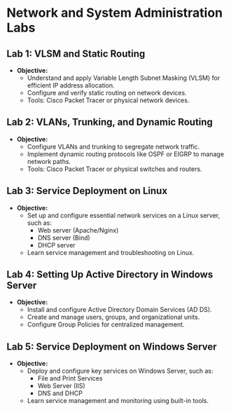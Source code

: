 # Network and System Administration Labs

## Lab 1: VLSM and Static Routing
- **Objective:** 
  - Understand and apply Variable Length Subnet Masking (VLSM) for efficient IP address allocation.
  - Configure and verify static routing on network devices.
  - Tools: Cisco Packet Tracer or physical network devices.

## Lab 2: VLANs, Trunking, and Dynamic Routing
- **Objective:** 
  - Configure VLANs and trunking to segregate network traffic.
  - Implement dynamic routing protocols like OSPF or EIGRP to manage network paths.
  - Tools: Cisco Packet Tracer or physical switches and routers.

## Lab 3: Service Deployment on Linux
- **Objective:** 
  - Set up and configure essential network services on a Linux server, such as:
    - Web server (Apache/Nginx)
    - DNS server (Bind)
    - DHCP server
  - Learn service management and troubleshooting on Linux.

## Lab 4: Setting Up Active Directory in Windows Server
- **Objective:** 
  - Install and configure Active Directory Domain Services (AD DS).
  - Create and manage users, groups, and organizational units.
  - Configure Group Policies for centralized management.

## Lab 5: Service Deployment on Windows Server
- **Objective:** 
  - Deploy and configure key services on Windows Server, such as:
    - File and Print Services
    - Web Server (IIS)
    - DNS and DHCP
  - Learn service management and monitoring using built-in tools.
